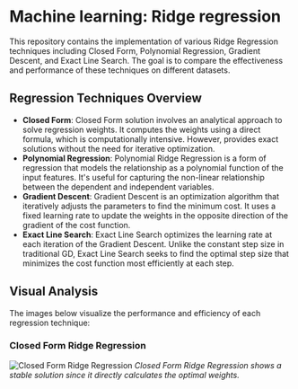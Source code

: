 # Machine learning: Ridge regression

This repository contains the implementation of various Ridge Regression techniques including Closed Form, Polynomial Regression, Gradient Descent, and Exact Line Search. The goal is to compare the effectiveness and performance of these techniques on different datasets.

## Regression Techniques Overview

- **Closed Form**: Closed Form solution involves an analytical approach to solve regression weights. It computes the weights using a direct formula, which is computationally intensive. However, provides exact solutions without the need for iterative optimization.
- **Polynomial Regression**: Polynomial Ridge Regression is a form of regression that models the relationship as a polynomial function of the input features. It's useful for capturing the non-linear relationship between the dependent and independent variables.
- **Gradient Descent**: Gradient Descent is an optimization algorithm that iteratively adjusts the parameters to find the minimum cost. It uses a fixed learning rate to update the weights in the opposite direction of the gradient of the cost function.
- **Exact Line Search**: Exact Line Search optimizes the learning rate at each iteration of the Gradient Descent. Unlike the constant step size in traditional GD, Exact Line Search seeks to find the optimal step size that minimizes the cost function most efficiently at each step.

## Visual Analysis

The images below visualize the performance and efficiency of each regression technique:

### Closed Form Ridge Regression
![Closed Form Ridge Regression](/main/images/closed_form.png)
*Closed Form Ridge Regression shows a stable solution since it directly calculates the optimal weights.*


